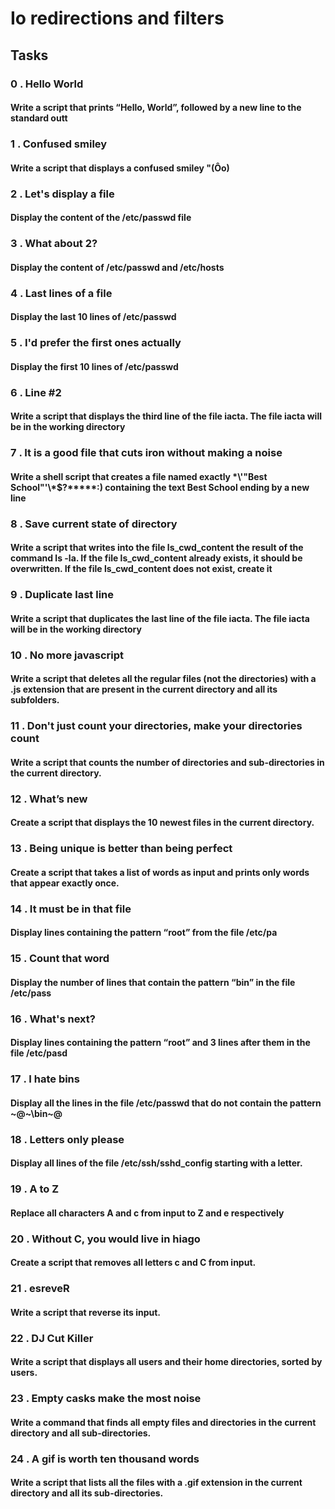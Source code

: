 # Io redirections and filters

## Tasks

### 0 . Hello World

#### Write a script that prints “Hello, World”, followed by a new line to the standard outt

### 1 . Confused smiley

#### Write a script that displays a confused smiley "(Ôo)

### 2 . Let's display a file

#### Display the content of the /etc/passwd file

### 3 . What about 2?

#### Display the content of /etc/passwd and /etc/hosts

### 4 . Last lines of a file

#### Display the last 10 lines of /etc/passwd

### 5 . I'd prefer the first ones actually

#### Display the first 10 lines of /etc/passwd

### 6 . Line #2

#### Write a script that displays the third line of the file iacta. The file iacta will be in the working directory

### 7 . It is a good file that cuts iron without making a noise

#### Write a shell script that creates a file named exactly \*\\'"Best School"\'\\*$\?\*\*\*\*\*:) containing the text Best School ending by a new line

### 8 . Save current state of directory

#### Write a script that writes into the file ls_cwd_content the result of the command ls -la. If the file ls_cwd_content already exists, it should be overwritten. If the file ls_cwd_content does not exist, create it

### 9 . Duplicate last line

#### Write a script that duplicates the last line of the file iacta. The file iacta will be in the working directory

### 10 . No more javascript

#### Write a script that deletes all the regular files (not the directories) with a .js extension that are present in the current directory and all its subfolders.

### 11 . Don't just count your directories, make your directories count

#### Write a script that counts the number of directories and sub-directories in the current directory.

### 12 . What’s new

#### Create a script that displays the 10 newest files in the current directory.

### 13 . Being unique is better than being perfect

#### Create a script that takes a list of words as input and prints only words that appear exactly once.

### 14 . It must be in that file

#### Display lines containing the pattern “root” from the file /etc/pa

### 15 . Count that word

#### Display the number of lines that contain the pattern “bin” in the file /etc/pass

### 16 . What's next?

#### Display lines containing the pattern “root” and 3 lines after them in the file /etc/pasd

### 17 . I hate bins

#### Display all the lines in the file /etc/passwd that do not contain the pattern ~@~\bin~@

### 18 . Letters only please

#### Display all lines of the file /etc/ssh/sshd_config starting with a letter.

### 19 . A to Z

#### Replace all characters A and c from input to Z and e respectively

### 20 . Without C, you would live in hiago

#### Create a script that removes all letters c and C from input.

### 21 . esreveR

#### Write a script that reverse its input.

### 22 . DJ Cut Killer

#### Write a script that displays all users and their home directories, sorted by users.

### 23 . Empty casks make the most noise

#### Write a command that finds all empty files and directories in the current directory and all sub-directories.

### 24 . A gif is worth ten thousand words

#### Write a script that lists all the files with a .gif extension in the current directory and all its sub-directories.
